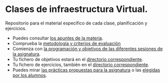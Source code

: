 Clases de infraestructura Virtual.
======

Repositorio para el material específico de cada clase, planificación y ejercicios. 

* Puedes consultar [los apuntes de la materia](http://jj.github.io).
* Comprueba la [metodología y criterios de evaluación](../Metodología_y_criterios_de_evaluación.md)
* Comienza con [la programación y objetivos de las diferentes sesiones de la asignatura](sesiones/README.md).
* Tu fichero de objetivos estará en el [directorio correspondiente](objetivos/README.md).
* Tu fichero de ejercicios, también en el [directorio correspondiente](ejercicios/README.md).
* Puedes mirar [las prácticas propuestas para la asignatura](practicas_propuestas.md) o las [elegidas por los alumnos](practicas/1.md).





